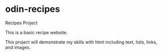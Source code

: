 # odin-recipes
Recipes Project
<p>This is a basic recipe website.<p>
<p>This project will demonstrate my skills with html including text, lists, links, and images.<p>
